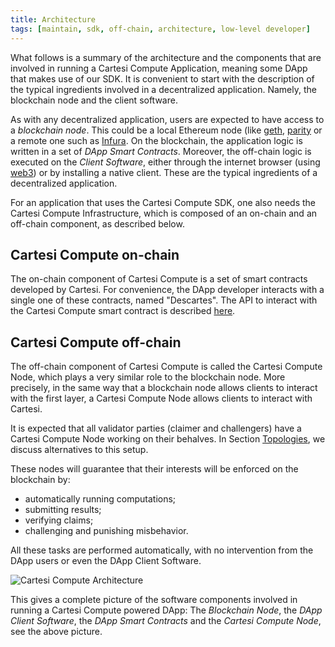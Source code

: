 ```yaml
---
title: Architecture
tags: [maintain, sdk, off-chain, architecture, low-level developer]
---
```


What follows is a summary of the architecture and the components that are involved in running a Cartesi Compute Application, meaning some DApp that makes use of our SDK. It is convenient to start with the description of the typical ingredients involved in a decentralized application. Namely, the blockchain node and the client software.

As with any decentralized application, users are expected to have access to a *blockchain node*. This could be a local Ethereum node (like [geth](https://geth.ethereum.org/), [parity](https://www.parity.io/) or a remote one such as [Infura](https://infura.io/).
On the blockchain, the application logic is written in a set of *DApp Smart Contracts*.
Moreover, the off-chain logic is executed on the *Client Software*, either through the internet browser (using [web3](https://web3js.readthedocs.io/en/v1.2.9/)) or by installing a native client. These are the typical ingredients of a decentralized application.

For an application that uses the Cartesi Compute SDK, one also needs the Cartesi Compute Infrastructure, which is composed of an on-chain and an off-chain component, as described below.

Cartesi Compute on-chain
------------------

The on-chain component of Cartesi Compute is a set of smart contracts developed by Cartesi.
For convenience, the DApp developer interacts with a single one of these contracts, named "Descartes".
The API to interact with the Cartesi Compute smart contract is described [here](../compute/instantiate/).

Cartesi Compute off-chain
-------------------

The off-chain component of Cartesi Compute is called the Cartesi Compute Node, which plays a very similar role to the blockchain node.
More precisely, in the same way that a blockchain node allows clients to interact with the first layer, a Cartesi Compute Node allows clients to interact with Cartesi.

It is expected that all validator parties (claimer and challengers) have a Cartesi Compute Node working on their behalves.
In Section [Topologies](../compute/topologies), we discuss alternatives to this setup.

These nodes will guarantee that their interests will be enforced on the blockchain by:
- automatically running computations;
- submitting results;
- verifying claims;
- challenging and punishing misbehavior.

All these tasks are performed automatically, with no intervention from the DApp users or even the DApp Client Software.

![Cartesi Compute Architecture](/img/descartes-architecture.png)

This gives a complete picture of the software components involved in running a Cartesi Compute powered DApp: The *Blockchain Node*, the *DApp Client Software*, the *DApp Smart Contracts* and the *Cartesi Compute Node*, see the above picture.
